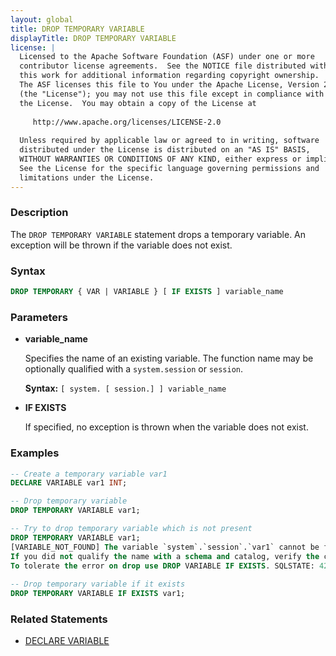 ```yaml
---
layout: global
title: DROP TEMPORARY VARIABLE
displayTitle: DROP TEMPORARY VARIABLE 
license: |
  Licensed to the Apache Software Foundation (ASF) under one or more
  contributor license agreements.  See the NOTICE file distributed with
  this work for additional information regarding copyright ownership.
  The ASF licenses this file to You under the Apache License, Version 2.0
  (the "License"); you may not use this file except in compliance with
  the License.  You may obtain a copy of the License at
 
     http://www.apache.org/licenses/LICENSE-2.0
 
  Unless required by applicable law or agreed to in writing, software
  distributed under the License is distributed on an "AS IS" BASIS,
  WITHOUT WARRANTIES OR CONDITIONS OF ANY KIND, either express or implied.
  See the License for the specific language governing permissions and
  limitations under the License.
---
```


### Description

The `DROP TEMPORARY VARIABLE` statement drops a temporary variable. An exception will
be thrown if the variable does not exist. 

### Syntax

```sql
DROP TEMPORARY { VAR | VARIABLE } [ IF EXISTS ] variable_name
```

### Parameters

* **variable_name**

    Specifies the name of an existing variable. The function name may be
    optionally qualified with a `system.session` or `session`.

    **Syntax:** `[ system. [ session.] ] variable_name`

* **IF EXISTS**

    If specified, no exception is thrown when the variable does not exist.

### Examples

```sql
-- Create a temporary variable var1
DECLARE VARIABLE var1 INT;

-- Drop temporary variable
DROP TEMPORARY VARIABLE var1;

-- Try to drop temporary variable which is not present
DROP TEMPORARY VARIABLE var1;
[VARIABLE_NOT_FOUND] The variable `system`.`session`.`var1` cannot be found. Verify the spelling and correctness of the schema and catalog.
If you did not qualify the name with a schema and catalog, verify the current_schema() output, or qualify the name with the correct schema and catalog.
To tolerate the error on drop use DROP VARIABLE IF EXISTS. SQLSTATE: 42883
  
-- Drop temporary variable if it exists
DROP TEMPORARY VARIABLE IF EXISTS var1;
```

### Related Statements

* [DECLARE VARIABLE](sql-ref-syntax-ddl-declare-variable.html)
